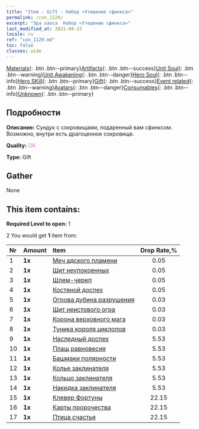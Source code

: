 ```yaml
---
title: "Item - Gift - Набор «Утешение сфинкса»"
permalink: /con_1129/
excerpt: "Эра хаоса  Набор «Утешение сфинкса»"
last_modified_at: 2021-04-22
locale: ru
ref: "con_1129.md"
toc: false
classes: wide
---
```

 [Materials](/ItemsRU/){: .btn .btn--primary}[Artifacts](/ItemsRU/Artifacts/){: .btn .btn--success}[Unit Soul](/ItemsRU/UnitSoul/){: .btn .btn--warning}[Unit Awakening](/ItemsRU/UnitAwakening/){: .btn .btn--danger}[Hero Soul](/ItemsRU/HeroSoul/){: .btn .btn--info}[Hero SKill](/ItemsRU/HeroSkill/){: .btn .btn--primary}[Gift](/ItemsRU/Gift/){: .btn .btn--success}[Event related](/ItemsRU/Events/){: .btn .btn--warning}[Avatars](/ItemsRU/Avatars/){: .btn .btn--danger}[Consumables](/ItemsRU/Consumables/){: .btn .btn--info}[Unknown](/ItemsRU/Unknown/){: .btn .btn--primary}

## Подробности
 **Описание:** Сундук с сокровищами, подаренный вам сфинксом. Возможно, внутри есть драгоценное сокровище.

 **Quality:** <span style="color: #DA70D6">OK</span>

 **Type:** Gift

## Gather

  None

## This item contains:

 **Required Level to open:** 1

 2 You would get **1** item  from:

  | Nr | Amount |     Item    | Drop Rate,% |
  |:---|:-------|:------------|:---------:|
  | 1 |  **1x** | [Меч адского пламени](/ru/Items/art_121/) | 0.05 | 
  | 2 |  **1x** | [Щит неупокоенных](/ru/Items/art_122/) | 0.05 | 
  | 3 |  **1x** | [Шлем-череп](/ru/Items/art_123/) | 0.05 | 
  | 4 |  **1x** | [Костяной доспех](/ru/Items/art_124/) | 0.05 | 
  | 5 |  **1x** | [Огрова дубина разрушения](/ru/Items/art_125/) | 0.03 | 
  | 6 |  **1x** | [Щит неистового огра](/ru/Items/art_126/) | 0.03 | 
  | 7 |  **1x** | [Корона верховного мага](/ru/Items/art_127/) | 0.03 | 
  | 8 |  **1x** | [Туника короля циклопов](/ru/Items/art_128/) | 0.03 | 
  | 9 |  **1x** | [Наследный доспех](/ru/Items/art_118/) | 5.53 | 
  | 10 |  **1x** | [Плащ равновесия](/ru/Items/art_119/) | 5.53 | 
  | 11 |  **1x** | [Башмаки полярности](/ru/Items/art_120/) | 5.53 | 
  | 12 |  **1x** | [Колье заклинателя](/ru/Items/art_115/) | 5.53 | 
  | 13 |  **1x** | [Кольцо заклинателя](/ru/Items/art_116/) | 5.53 | 
  | 14 |  **1x** | [Накидка заклинателя](/ru/Items/art_117/) | 5.53 | 
  | 15 |  **1x** | [Клевер Фортуны](/ru/Items/art_109/) | 22.15 | 
  | 16 |  **1x** | [Карты пророчества](/ru/Items/art_110/) | 22.15 | 
  | 17 |  **1x** | [Птица счастья](/ru/Items/art_111/) | 22.15 | 
